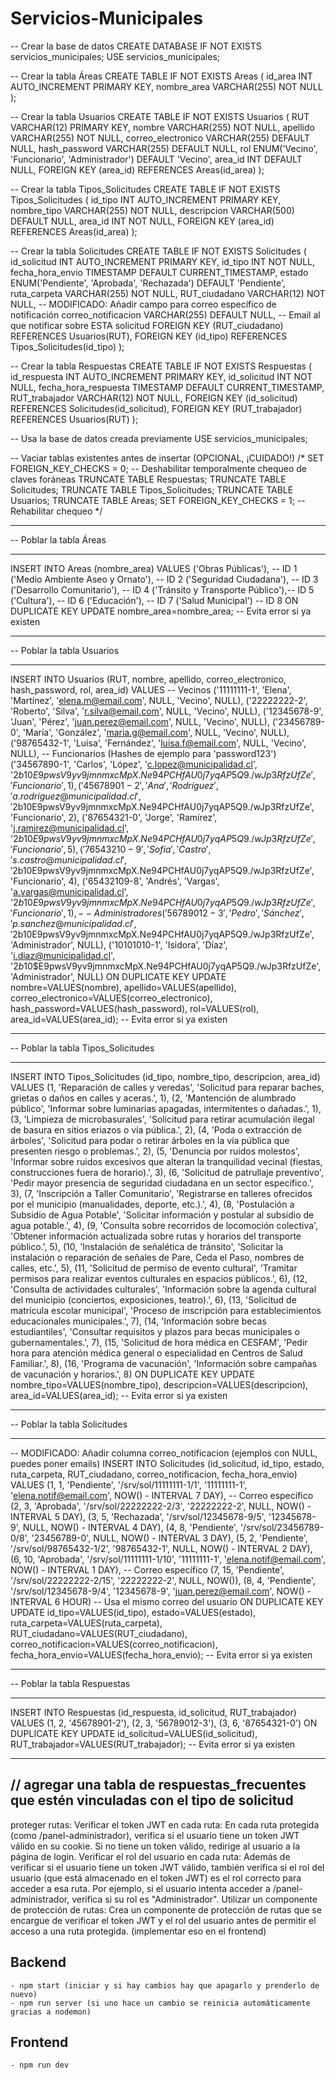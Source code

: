 # Servicios-Municipales

-- Crear la base de datos
CREATE DATABASE IF NOT EXISTS servicios_municipales;
USE servicios_municipales;

-- Crear la tabla Áreas
CREATE TABLE IF NOT EXISTS Areas (
    id_area INT AUTO_INCREMENT PRIMARY KEY,
    nombre_area VARCHAR(255) NOT NULL
);

-- Crear la tabla Usuarios
CREATE TABLE IF NOT EXISTS Usuarios (
    RUT VARCHAR(12) PRIMARY KEY,
    nombre VARCHAR(255) NOT NULL,
    apellido VARCHAR(255) NOT NULL,
    correo_electronico VARCHAR(255) DEFAULT NULL,
    hash_password VARCHAR(255) DEFAULT NULL,
    rol ENUM('Vecino', 'Funcionario', 'Administrador') DEFAULT 'Vecino',
    area_id INT DEFAULT NULL,
    FOREIGN KEY (area_id) REFERENCES Areas(id_area)
);

-- Crear la tabla Tipos_Solicitudes
CREATE TABLE IF NOT EXISTS Tipos_Solicitudes (
    id_tipo INT AUTO_INCREMENT PRIMARY KEY,
    nombre_tipo VARCHAR(255) NOT NULL,
    descripcion VARCHAR(500) DEFAULT NULL,
    area_id INT NOT NULL,
    FOREIGN KEY (area_id) REFERENCES Areas(id_area)
);

-- Crear la tabla Solicitudes
CREATE TABLE IF NOT EXISTS Solicitudes (
    id_solicitud INT AUTO_INCREMENT PRIMARY KEY,
    id_tipo INT NOT NULL,
    fecha_hora_envio TIMESTAMP DEFAULT CURRENT_TIMESTAMP,
    estado ENUM('Pendiente', 'Aprobada', 'Rechazada') DEFAULT 'Pendiente',
    ruta_carpeta VARCHAR(255) NOT NULL,
    RUT_ciudadano VARCHAR(12) NOT NULL,
    -- MODIFICADO: Añadir campo para correo específico de notificación
    correo_notificacion VARCHAR(255) DEFAULT NULL, -- Email al que notificar sobre ESTA solicitud
    FOREIGN KEY (RUT_ciudadano) REFERENCES Usuarios(RUT),
    FOREIGN KEY (id_tipo) REFERENCES Tipos_Solicitudes(id_tipo)
);

-- Crear la tabla Respuestas
CREATE TABLE IF NOT EXISTS Respuestas (
    id_respuesta INT AUTO_INCREMENT PRIMARY KEY,
    id_solicitud INT NOT NULL,
    fecha_hora_respuesta TIMESTAMP DEFAULT CURRENT_TIMESTAMP,
    RUT_trabajador VARCHAR(12) NOT NULL,
    FOREIGN KEY (id_solicitud) REFERENCES Solicitudes(id_solicitud),
    FOREIGN KEY (RUT_trabajador) REFERENCES Usuarios(RUT)
);


-- Usa la base de datos creada previamente
USE servicios_municipales;

-- Vaciar tablas existentes antes de insertar (OPCIONAL, ¡CUIDADO!)
/*
SET FOREIGN_KEY_CHECKS = 0; -- Deshabilitar temporalmente chequeo de claves foráneas
TRUNCATE TABLE Respuestas;
TRUNCATE TABLE Solicitudes;
TRUNCATE TABLE Tipos_Solicitudes;
TRUNCATE TABLE Usuarios;
TRUNCATE TABLE Areas;
SET FOREIGN_KEY_CHECKS = 1; -- Rehabilitar chequeo
*/

-- ------------------------------
-- Poblar la tabla Áreas
-- ------------------------------
INSERT INTO Areas (nombre_area) VALUES
('Obras Públicas'),               -- ID 1
('Medio Ambiente Aseo y Ornato'), -- ID 2
('Seguridad Ciudadana'),          -- ID 3
('Desarrollo Comunitario'),       -- ID 4
('Tránsito y Transporte Público'),-- ID 5
('Cultura'),                      -- ID 6
('Educación'),                    -- ID 7
('Salud Municipal')               -- ID 8
ON DUPLICATE KEY UPDATE nombre_area=nombre_area; -- Evita error si ya existen

-- ------------------------------
-- Poblar la tabla Usuarios
-- ------------------------------
INSERT INTO Usuarios (RUT, nombre, apellido, correo_electronico, hash_password, rol, area_id) VALUES
-- Vecinos
('11111111-1', 'Elena', 'Martínez', 'elena.m@email.com', NULL, 'Vecino', NULL),
('22222222-2', 'Roberto', 'Silva', 'r.silva@email.com', NULL, 'Vecino', NULL),
('12345678-9', 'Juan', 'Pérez', 'juan.perez@email.com', NULL, 'Vecino', NULL),
('23456789-0', 'María', 'González', 'maria.g@email.com', NULL, 'Vecino', NULL),
('98765432-1', 'Luisa', 'Fernández', 'luisa.f@email.com', NULL, 'Vecino', NULL),
-- Funcionarios (Hashes de ejemplo para 'password123')
('34567890-1', 'Carlos', 'López', 'c.lopez@municipalidad.cl', '$2b$10$E9pwsV9yv9jmnmxcMpX.Ne94PCHfAU0j7yqAP5Q9./wJp3RfzUfZe', 'Funcionario', 1),
('45678901-2', 'Ana', 'Rodríguez', 'a.rodriguez@municipalidad.cl', '$2b$10$E9pwsV9yv9jmnmxcMpX.Ne94PCHfAU0j7yqAP5Q9./wJp3RfzUfZe', 'Funcionario', 2),
('87654321-0', 'Jorge', 'Ramírez', 'j.ramirez@municipalidad.cl', '$2b$10$E9pwsV9yv9jmnmxcMpX.Ne94PCHfAU0j7yqAP5Q9./wJp3RfzUfZe', 'Funcionario', 5),
('76543210-9', 'Sofía', 'Castro', 's.castro@municipalidad.cl', '$2b$10$E9pwsV9yv9jmnmxcMpX.Ne94PCHfAU0j7yqAP5Q9./wJp3RfzUfZe', 'Funcionario', 4),
('65432109-8', 'Andrés', 'Vargas', 'a.vargas@municipalidad.cl', '$2b$10$E9pwsV9yv9jmnmxcMpX.Ne94PCHfAU0j7yqAP5Q9./wJp3RfzUfZe', 'Funcionario', 1),
-- Administradores
('56789012-3', 'Pedro', 'Sánchez', 'p.sanchez@municipalidad.cl', '$2b$10$E9pwsV9yv9jmnmxcMpX.Ne94PCHfAU0j7yqAP5Q9./wJp3RfzUfZe', 'Administrador', NULL),
('10101010-1', 'Isidora', 'Díaz', 'i.diaz@municipalidad.cl', '$2b$10$E9pwsV9yv9jmnmxcMpX.Ne94PCHfAU0j7yqAP5Q9./wJp3RfzUfZe', 'Administrador', NULL)
ON DUPLICATE KEY UPDATE nombre=VALUES(nombre), apellido=VALUES(apellido), correo_electronico=VALUES(correo_electronico), hash_password=VALUES(hash_password), rol=VALUES(rol), area_id=VALUES(area_id); -- Evita error si ya existen

-- ------------------------------
-- Poblar la tabla Tipos_Solicitudes
-- ------------------------------
INSERT INTO Tipos_Solicitudes (id_tipo, nombre_tipo, descripcion, area_id) VALUES
(1, 'Reparación de calles y veredas', 'Solicitud para reparar baches, grietas o daños en calles y aceras.', 1),
(2, 'Mantención de alumbrado público', 'Informar sobre luminarias apagadas, intermitentes o dañadas.', 1),
(3, 'Limpieza de microbasurales', 'Solicitud para retirar acumulación ilegal de basura en sitios eriazos o vía pública.', 2),
(4, 'Poda o extracción de árboles', 'Solicitud para podar o retirar árboles en la vía pública que presenten riesgo o problemas.', 2),
(5, 'Denuncia por ruidos molestos', 'Informar sobre ruidos excesivos que alteran la tranquilidad vecinal (fiestas, construcciones fuera de horario).', 3),
(6, 'Solicitud de patrullaje preventivo', 'Pedir mayor presencia de seguridad ciudadana en un sector específico.', 3),
(7, 'Inscripción a Taller Comunitario', 'Registrarse en talleres ofrecidos por el municipio (manualidades, deporte, etc.).', 4),
(8, 'Postulación a Subsidio de Agua Potable', 'Solicitar información y postular al subsidio de agua potable.', 4),
(9, 'Consulta sobre recorridos de locomoción colectiva', 'Obtener información actualizada sobre rutas y horarios del transporte público.', 5),
(10, 'Instalación de señalética de tránsito', 'Solicitar la instalación o reparación de señales de Pare, Ceda el Paso, nombres de calles, etc.', 5),
(11, 'Solicitud de permiso de evento cultural', 'Tramitar permisos para realizar eventos culturales en espacios públicos.', 6),
(12, 'Consulta de actividades culturales', 'Información sobre la agenda cultural del municipio (conciertos, exposiciones, teatro).', 6),
(13, 'Solicitud de matrícula escolar municipal', 'Proceso de inscripción para establecimientos educacionales municipales.', 7),
(14, 'Información sobre becas estudiantiles', 'Consultar requisitos y plazos para becas municipales o gubernamentales.', 7),
(15, 'Solicitud de hora médica en CESFAM', 'Pedir hora para atención médica general o especialidad en Centros de Salud Familiar.', 8),
(16, 'Programa de vacunación', 'Información sobre campañas de vacunación y horarios.', 8)
ON DUPLICATE KEY UPDATE nombre_tipo=VALUES(nombre_tipo), descripcion=VALUES(descripcion), area_id=VALUES(area_id); -- Evita error si ya existen

-- ------------------------------
-- Poblar la tabla Solicitudes
-- ------------------------------
-- MODIFICADO: Añadir columna correo_notificacion (ejemplos con NULL, puedes poner emails)
INSERT INTO Solicitudes (id_solicitud, id_tipo, estado, ruta_carpeta, RUT_ciudadano, correo_notificacion, fecha_hora_envio) VALUES
(1, 1, 'Pendiente', '/srv/sol/11111111-1/1', '11111111-1', 'elena.notif@email.com', NOW() - INTERVAL 7 DAY), -- Correo específico
(2, 3, 'Aprobada', '/srv/sol/22222222-2/3', '22222222-2', NULL, NOW() - INTERVAL 5 DAY),
(3, 5, 'Rechazada', '/srv/sol/12345678-9/5', '12345678-9', NULL, NOW() - INTERVAL 4 DAY),
(4, 8, 'Pendiente', '/srv/sol/23456789-0/8', '23456789-0', NULL, NOW() - INTERVAL 3 DAY),
(5, 2, 'Pendiente', '/srv/sol/98765432-1/2', '98765432-1', NULL, NOW() - INTERVAL 2 DAY),
(6, 10, 'Aprobada', '/srv/sol/11111111-1/10', '11111111-1', 'elena.notif@email.com', NOW() - INTERVAL 1 DAY), -- Correo específico
(7, 15, 'Pendiente', '/srv/sol/22222222-2/15', '22222222-2', NULL, NOW()),
(8, 4, 'Pendiente', '/srv/sol/12345678-9/4', '12345678-9', 'juan.perez@email.com', NOW() - INTERVAL 6 HOUR) -- Usa el mismo correo del usuario
ON DUPLICATE KEY UPDATE id_tipo=VALUES(id_tipo), estado=VALUES(estado), ruta_carpeta=VALUES(ruta_carpeta), RUT_ciudadano=VALUES(RUT_ciudadano), correo_notificacion=VALUES(correo_notificacion), fecha_hora_envio=VALUES(fecha_hora_envio); -- Evita error si ya existen

-- ------------------------------
-- Poblar la tabla Respuestas
-- ------------------------------
INSERT INTO Respuestas (id_respuesta, id_solicitud, RUT_trabajador) VALUES
(1, 2, '45678901-2'),
(2, 3, '56789012-3'),
(3, 6, '87654321-0')
ON DUPLICATE KEY UPDATE id_solicitud=VALUES(id_solicitud), RUT_trabajador=VALUES(RUT_trabajador); -- Evita error si ya existen

------------------------------
// agregar una tabla de respuestas_frecuentes
que estén vinculadas con el tipo de solicitud
------------------------------


proteger rutas:
Verificar el token JWT en cada ruta: En cada ruta protegida (como /panel-administrador), verifica si el usuario tiene un token JWT válido en su cookie. Si no tiene un token válido, redirige al usuario a la página de login.
Verificar el rol del usuario en cada ruta: Además de verificar si el usuario tiene un token JWT válido, también verifica si el rol del usuario (que está almacenado en el token JWT) es el rol correcto para acceder a esa ruta. Por ejemplo, si el usuario intenta acceder a /panel-administrador, verifica si su rol es "Administrador".
Utilizar un componente de protección de rutas: Crea un componente de protección de rutas que se encargue de verificar el token JWT y el rol del usuario antes de permitir el acceso a una ruta protegida.
(implementar eso en el frontend)

Backend
-------
    - npm start (iniciar y si hay cambios hay que apagarlo y prenderlo de nuevo)
    - npm run server (si uno hace un cambio se reinicia automáticamente gracias a nodemon)



Frontend
--------
    - npm run dev